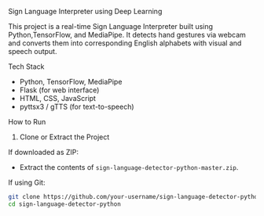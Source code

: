 Sign Language Interpreter using Deep Learning

This project is a real-time Sign Language Interpreter built using Python,TensorFlow, and MediaPipe. It detects hand gestures via webcam and converts them into corresponding English alphabets with visual and speech output.

Tech Stack
- Python, TensorFlow, MediaPipe
- Flask (for web interface)
- HTML, CSS, JavaScript
- pyttsx3 / gTTS (for text-to-speech)

 How to Run

 1. Clone or Extract the Project

If downloaded as ZIP:
- Extract the contents of `sign-language-detector-python-master.zip`.

If using Git:
```bash
git clone https://github.com/your-username/sign-language-detector-python.git
cd sign-language-detector-python
